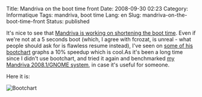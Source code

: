 Title: Mandriva on the boot time front
Date: 2008-09-30 02:23
Category: Informatique
Tags: mandriva, boot time
Lang: en
Slug: mandriva-on-the-boot-time-front
Status: published

It's nice to see that [Mandriva is working on shortening the boot
time](http://blog.crozat.net/2008/09/improving-boot-time-on-general-linux.html).
Even if we're not at a 5 seconds boot (which, I agree with fcrozat, is unreal -
what people should ask for is flawless resume instead), I've seen on [some of
his](http://people.mandriva.com/~fcrozat/bootchart/)
[bootchart](http://www.bootchart.org/) graphs a 10% speedup which is cool.As
it's been a long time since I didn't use bootchart, and tried it again and
benchmarked [my Mandriva 2008.1/GNOME
system](http://hardware4linux.info/system/3032/), in case it's useful for
someone.

Here it is:

![Bootchart]({static}/media/mandriva/bootchart.png)
